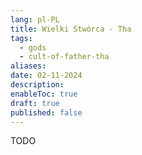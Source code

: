 ```yaml
---
lang: pl-PL
title: Wielki Stwórca - Tha
tags:
  - gods
  - cult-of-father-tha
aliases: 
date: 02-11-2024
description: 
enableToc: true
draft: true
published: false
---
```


TODO